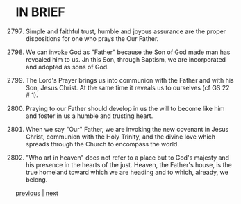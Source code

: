# IN BRIEF

2797. Simple and faithful trust, humble and joyous assurance are the proper dispositions for one who prays the Our Father.

2798. We can invoke God as "Father" because the Son of God made man has revealed him to us. Jn this Son, through Baptism, we are incorporated and adopted as sons of God.

2799. The Lord's Prayer brings us into communion with the Father and with his Son, Jesus Christ. At the same time it reveals us to ourselves (cf GS 22 # 1).

2800. Praying to our Father should develop in us the will to become like him and foster in us a humble and trusting heart.

2801. When we say "Our" Father, we are invoking the new covenant in Jesus Christ, communion with the Holy Trinity, and the divine love which spreads through the Church to encompass the world.

2802. "Who art in heaven" does not refer to a place but to God's majesty and his presence in the hearts of the just. Heaven, the Father's house, is the true homeland toward which we are heading and to which, already, we belong.

[previous](https://github.com/Tenari/non-fiction/blob/master/catechism/__PA4.md) | [next](https://github.com/Tenari/non-fiction/blob/master/catechism/__PA6.md)